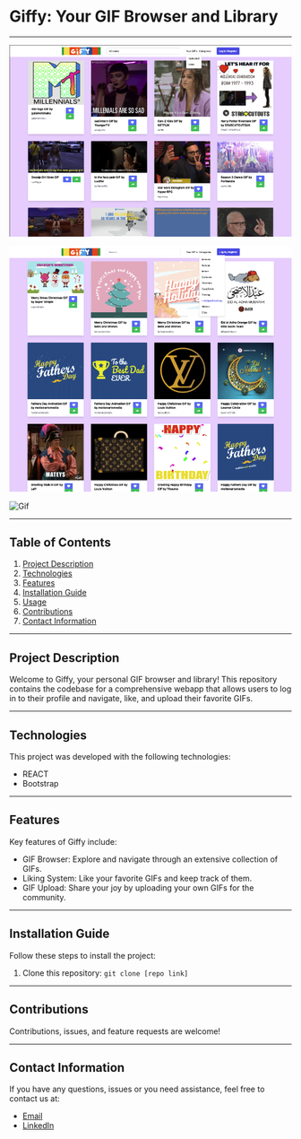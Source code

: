 # Giffy: Your GIF Browser and Library

---

![Example Search](https://github.com/luisao8/GiffyFront/blob/main/images/Example%20Search.png "Example Search")

![Example](https://github.com/luisao8/GiffyFront/blob/main/images/Example.png "Welcome.png")

![Gif](https://github.com/luisao8/GiffyFront/blob/main/images/gif.gif "gif.gif")


---

## Table of Contents
1. [Project Description](#project-description)
2. [Technologies](#technologies)
3. [Features](#features)
4. [Installation Guide](#installation-guide)
5. [Usage](#usage)
6. [Contributions](#contributions)
7. [Contact Information](#contact-information)

---

## Project Description
Welcome to Giffy, your personal GIF browser and library! This repository contains the codebase for a comprehensive webapp that allows users to log in to their profile and navigate, like, and upload their favorite GIFs.

---

## Technologies
This project was developed with the following technologies:
* REACT
* Bootstrap

---

## Features
Key features of Giffy include:
* GIF Browser: Explore and navigate through an extensive collection of GIFs.
* Liking System: Like your favorite GIFs and keep track of them.
* GIF Upload: Share your joy by uploading your own GIFs for the community.

---

## Installation Guide
Follow these steps to install the project:

1. Clone this repository: `git clone [repo link]`

---


## Contributions
Contributions, issues, and feature requests are welcome! 

---

## Contact Information
If you have any questions, issues or you need assistance, feel free to contact us at:

* [Email](mailto:luisalarconriva@gmail.com)
* [LinkedIn](https://www.linkedin.com/in/luis-alarc%C3%B3n-de-la-lastra-810113122/)

